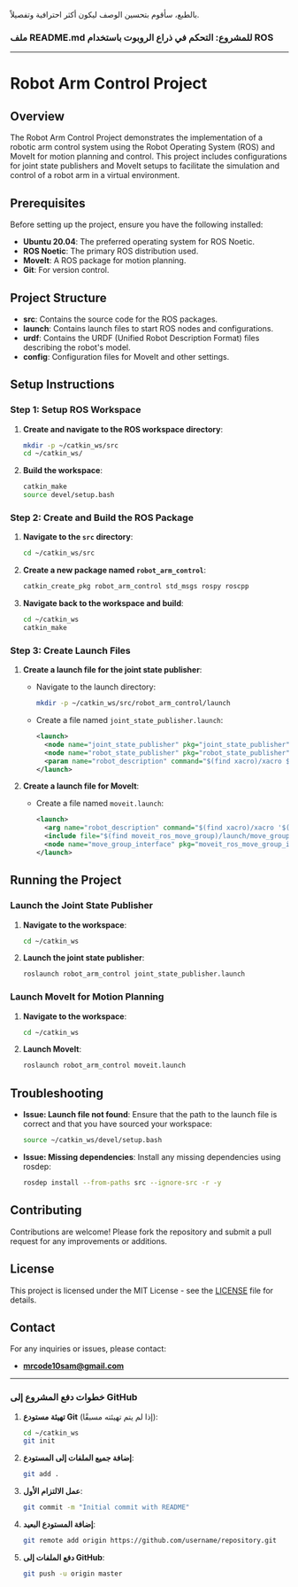 بالطبع، سأقوم بتحسين الوصف ليكون أكثر احترافية وتفصيلاً.

### ملف README.md للمشروع: التحكم في ذراع الروبوت باستخدام ROS

---

# Robot Arm Control Project

## Overview

The Robot Arm Control Project demonstrates the implementation of a robotic arm control system using the Robot Operating System (ROS) and MoveIt for motion planning and control. This project includes configurations for joint state publishers and MoveIt setups to facilitate the simulation and control of a robot arm in a virtual environment.

## Prerequisites

Before setting up the project, ensure you have the following installed:

- **Ubuntu 20.04**: The preferred operating system for ROS Noetic.
- **ROS Noetic**: The primary ROS distribution used.
- **MoveIt**: A ROS package for motion planning.
- **Git**: For version control.

## Project Structure

- **src**: Contains the source code for the ROS packages.
- **launch**: Contains launch files to start ROS nodes and configurations.
- **urdf**: Contains the URDF (Unified Robot Description Format) files describing the robot's model.
- **config**: Configuration files for MoveIt and other settings.

## Setup Instructions

### Step 1: Setup ROS Workspace

1. **Create and navigate to the ROS workspace directory**:
   ```sh
   mkdir -p ~/catkin_ws/src
   cd ~/catkin_ws/
   ```
2. **Build the workspace**:
   ```sh
   catkin_make
   source devel/setup.bash
   ```

### Step 2: Create and Build the ROS Package

1. **Navigate to the `src` directory**:
   ```sh
   cd ~/catkin_ws/src
   ```
2. **Create a new package named `robot_arm_control`**:
   ```sh
   catkin_create_pkg robot_arm_control std_msgs rospy roscpp
   ```
3. **Navigate back to the workspace and build**:
   ```sh
   cd ~/catkin_ws
   catkin_make
   ```

### Step 3: Create Launch Files

1. **Create a launch file for the joint state publisher**:
   - Navigate to the launch directory:
     ```sh
     mkdir -p ~/catkin_ws/src/robot_arm_control/launch
     ```
   - Create a file named `joint_state_publisher.launch`:
     ```xml
     <launch>
       <node name="joint_state_publisher" pkg="joint_state_publisher" type="joint_state_publisher" />
       <node name="robot_state_publisher" pkg="robot_state_publisher" type="robot_state_publisher" />
       <param name="robot_description" command="$(find xacro)/xacro $(find robot_arm_control)/urdf/robot_arm.urdf" />
     </launch>
     ```

2. **Create a launch file for MoveIt**:
   - Create a file named `moveit.launch`:
     ```xml
     <launch>
       <arg name="robot_description" command="$(find xacro)/xacro '$(find robot_arm_control)/urdf/robot_arm.urdf'" />
       <include file="$(find moveit_ros_move_group)/launch/move_group.launch" />
       <node name="move_group_interface" pkg="moveit_ros_move_group_interface" type="move_group_interface" />
     </launch>
     ```

## Running the Project

### Launch the Joint State Publisher

1. **Navigate to the workspace**:
   ```sh
   cd ~/catkin_ws
   ```
2. **Launch the joint state publisher**:
   ```sh
   roslaunch robot_arm_control joint_state_publisher.launch
   ```

### Launch MoveIt for Motion Planning

1. **Navigate to the workspace**:
   ```sh
   cd ~/catkin_ws
   ```
2. **Launch MoveIt**:
   ```sh
   roslaunch robot_arm_control moveit.launch
   ```

## Troubleshooting

- **Issue: Launch file not found**:
  Ensure that the path to the launch file is correct and that you have sourced your workspace:
  ```sh
  source ~/catkin_ws/devel/setup.bash
  ```

- **Issue: Missing dependencies**:
  Install any missing dependencies using rosdep:
  ```sh
  rosdep install --from-paths src --ignore-src -r -y
  ```

## Contributing

Contributions are welcome! Please fork the repository and submit a pull request for any improvements or additions.

## License

This project is licensed under the MIT License - see the [LICENSE](LICENSE) file for details.

## Contact

For any inquiries or issues, please contact:
- **mrcode10sam@gmail.com**

---

### خطوات دفع المشروع إلى GitHub

1. **تهيئة مستودع Git** (إذا لم يتم تهيئته مسبقًا):
   ```sh
   cd ~/catkin_ws
   git init
   ```

2. **إضافة جميع الملفات إلى المستودع**:
   ```sh
   git add .
   ```

3. **عمل الالتزام الأول**:
   ```sh
   git commit -m "Initial commit with README"
   ```

4. **إضافة المستودع البعيد**:
   ```sh
   git remote add origin https://github.com/username/repository.git
   ```

5. **دفع الملفات إلى GitHub**:
   ```sh
   git push -u origin master
   ```
